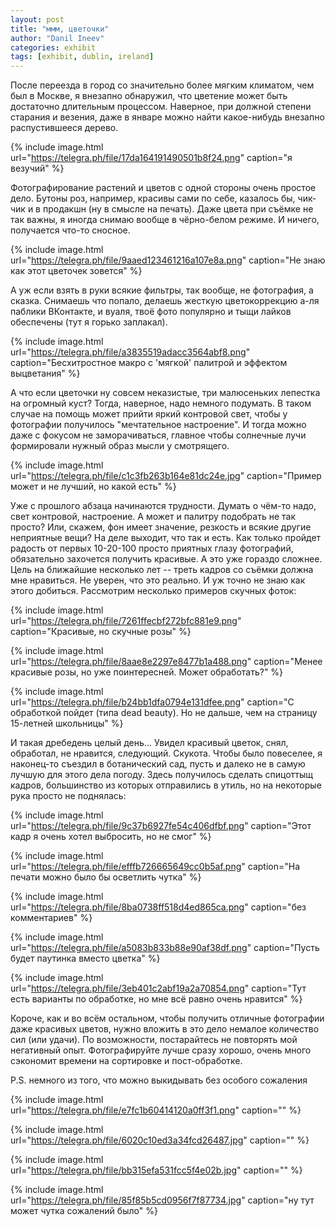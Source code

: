 ```yaml
---
layout: post
title: "ммм, цветочки"
author: "Danil Ineev"
categories: exhibit
tags: [exhibit, dublin, ireland]
---
```


После переезда в город со значительно более мягким климатом, чем был в Москве, я внезапно обнаружил, что цветение может быть достаточно длительным процессом. Наверное, при должной степени старания и везения, даже в январе можно найти какое-нибудь внезапно распустившееся дерево.

{% include image.html url="https://telegra.ph/file/17da164191490501b8f24.png" caption="я везучий" %}

Фотографирование растений и цветов с одной стороны очень простое дело. Бутоны роз, например, красивы сами по себе, казалось бы, чик-чик и в продакшн (ну в смысле на печать). Даже цвета при съёмке не так важны, я иногда снимаю вообще в чёрно-белом режиме. И ничего, получается что-то сносное.

{% include image.html url="https://telegra.ph/file/9aaed123461216a107e8a.png" caption="Не знаю как этот цветочек зовется" %}

А уж если взять в руки всякие фильтры, так вообще, не фотография, а сказка. Снимаешь что попало, делаешь жесткую цветокоррекцию а-ля паблики ВКонтакте, и вуаля, твоё фото популярно и тыщи лайков обеспечены (тут я горько заплакал).

{% include image.html url="https://telegra.ph/file/a3835519adacc3564abf8.png" caption="Бесхитростное макро с 'мягкой' палитрой и эффектом выцветания" %}

А что если цветочки ну совсем неказистые, три малюсеньких лепестка на огромный куст? Тогда, наверное, надо немного подумать. В таком случае на помощь может прийти яркий контровой свет, чтобы у фотографии получилось "мечтательное настроение". И тогда можно даже с фокусом не заморачиваться, главное чтобы солнечные лучи формировали нужный образ мысли у смотрящего.

{% include image.html url="https://telegra.ph/file/c1c3fb263b164e81dc24e.jpg" caption="Пример может и не лучший, но какой есть" %}

Уже с прошлого абзаца начинаются трудности. Думать о чём-то надо, свет контровой, настроение. А может и палитру подобрать не так просто? Или, скажем, фон имеет значение, резкость и всякие другие неприятные вещи? На деле выходит, что так и есть. Как только пройдет радость от первых 10-20-100 просто приятных глазу фотографий, обязательно захочется получить красивые. А это уже гораздо сложнее. Цель на ближайшие несколько лет -- треть кадров со съёмки должна мне нравиться. Не уверен, что это реально. И уж точно не знаю как этого добиться. Рассмотрим несколько примеров скучных фоток:

{% include image.html url="https://telegra.ph/file/7261ffecbf272bfc881e9.png" caption="Красивые, но скучные розы" %}

{% include image.html url="https://telegra.ph/file/8aae8e2297e8477b1a488.png" caption="Менее красивые розы, но уже поинтересней. Может обработать?" %}

{% include image.html url="https://telegra.ph/file/b24bb1dfa0794e131dfee.png" caption="С обработкой пойдет (типа dead beauty). Но не дальше, чем на страницу 15-летней школьницы" %}

И такая дребедень целый день… Увидел красивый цветок, снял, обработал, не нравится, следующий. Скукота. Чтобы было повеселее, я наконец-то съездил в ботанический сад, пусть и далеко не в самую лучшую для этого дела погоду. Здесь получилось сделать спицоттыщ кадров, большинство из которых отправились в утиль, но на некоторые рука просто не поднялась:

{% include image.html url="https://telegra.ph/file/9c37b6927fe54c406dfbf.png" caption="Этот кадр я очень хотел выбросить, но не смог" %}

{% include image.html url="https://telegra.ph/file/efffb726665649cc0b5af.png" caption="На печати можно было бы осветлить чутка" %}

{% include image.html url="https://telegra.ph/file/8ba0738ff518d4ed865ca.png" caption="без комментариев" %}

{% include image.html url="https://telegra.ph/file/a5083b833b88e90af38df.png" caption="Пусть будет паутинка вместо цветка" %}

{% include image.html url="https://telegra.ph/file/3eb401c2abf19a2a70854.png" caption="Тут есть варианты по обработке, но мне всё равно очень нравится" %}

Короче, как и во всём остальном, чтобы получить отличные фотографии даже красивых цветов, нужно вложить в это дело немалое количество сил (или удачи). По возможности, постарайтесь не повторять мой негативный опыт. Фотографируйте лучше сразу хорошо, очень много сэкономит времени на сортировке и пост-обработке. 

P.S. немного из того, что можно выкидывать без особого сожаления

{% include image.html url="https://telegra.ph/file/e7fc1b60414120a0ff3f1.png" caption="" %}

{% include image.html url="https://telegra.ph/file/6020c10ed3a34fcd26487.jpg" caption="" %}

{% include image.html url="https://telegra.ph/file/bb315efa531fcc5f4e02b.jpg" caption="" %}

{% include image.html url="https://telegra.ph/file/85f85b5cd0956f7f87734.jpg" caption="ну тут может чутка сожалений было" %}
